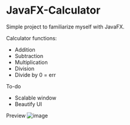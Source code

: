 # JavaFX-Calculator
Simple project to familiarize myself with JavaFX.

Calculator functions:
- Addition
- Subtraction
- Multiplication
- Division
- Divide by 0 = err

To-do
- Scalable window
- Beautify UI

Preview
![image](https://user-images.githubusercontent.com/93176254/138822869-d13353cd-1a0f-40fc-b25c-2b3e22065f95.png)
